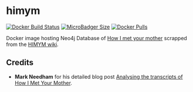 # himym
[![Docker Build Status](https://img.shields.io/docker/build/syedhassaanahmed/neo4j-himym.svg?logo=docker)](https://hub.docker.com/r/syedhassaanahmed/neo4j-himym/builds/) [![MicroBadger Size](https://img.shields.io/microbadger/image-size/syedhassaanahmed/neo4j-himym.svg?logo=docker)](https://hub.docker.com/r/syedhassaanahmed/neo4j-himym/tags/) [![Docker Pulls](https://img.shields.io/docker/pulls/syedhassaanahmed/neo4j-himym.svg?logo=docker)](https://hub.docker.com/r/syedhassaanahmed/neo4j-himym/)

Docker image hosting Neo4j Database of [How I met your mother](https://www.imdb.com/title/tt0460649/) scrapped from the [HIMYM wiki](https://how-i-met-your-mother.fandom.com/wiki/How_I_Met_Your_Mother_Wiki).

## Credits
- **Mark Needham** for his detailed blog post [Analysing the transcripts of How I Met Your Mother](https://markhneedham.com/blog/2015/01/10/python-nltkneo4j-analysing-the-transcripts-of-how-i-met-your-mother/).